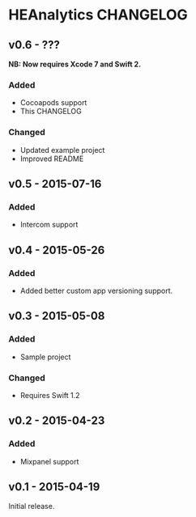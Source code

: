 # HEAnalytics CHANGELOG

## v0.6 - ???

**NB: Now requires Xcode 7 and Swift 2.**

### Added

* Cocoapods support
* This CHANGELOG

### Changed

* Updated example project
* Improved README


## v0.5 - 2015-07-16

### Added

* Intercom support


## v0.4 - 2015-05-26

### Added

* Added better custom app versioning support.


## v0.3 - 2015-05-08


### Added

* Sample project

### Changed

* Requires Swift 1.2


## v0.2 - 2015-04-23

### Added

* Mixpanel support


## v0.1 - 2015-04-19

Initial release.
